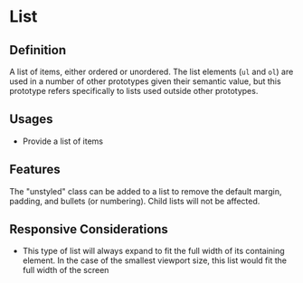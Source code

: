 # List

## Definition

A list of items, either ordered or unordered. The list elements (`ul` and `ol`) are used in a number of other
prototypes given their semantic value, but this prototype refers specifically to lists used outside other prototypes.

## Usages

* Provide a list of items

## Features

The "unstyled" class can be added to a list to remove the default margin, padding, and bullets (or numbering). Child
lists will not be affected.

## Responsive Considerations

* This type of list will always expand to fit the full width of its containing element. In the case of the smallest
viewport size, this list would fit the full width of the screen